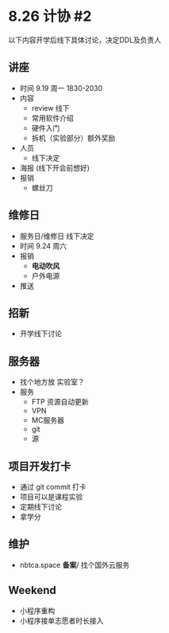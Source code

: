 # 8.26 计协 #2

以下内容开学后线下具体讨论，决定DDL及负责人

##  讲座
  + 时间 9.19 周一 1830-2030 
  + 内容
    + review 线下
    + 常用软件介绍
    + 硬件入门
    + 拆机（实验部分）额外奖励
  + 人员 
    + 线下决定
  + 海报 (线下开会前想好)
  + 报销
    + 螺丝刀
## 维修日
  + 服务日/维修日 线下决定
  + 时间 9.24 周六
  + 报销
    + **电动吹风**
    + 户外电源
  + 推送
## 招新
  + 开学线下讨论
## 服务器
  + 找个地方放 实验室？
  + 服务
    + FTP 资源自动更新
    + VPN
    + MC服务器
    + git
    + 源
## 项目开发打卡
  + 通过 git commit 打卡
  + 项目可以是课程实验
  + 定期线下讨论
  + 拿学分

## 维护
  + nbtca.space **备案**/ 找个国外云服务

## Weekend
  + 小程序重构
  + 小程序接单志愿者时长接入